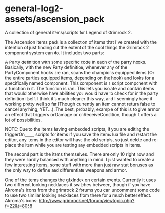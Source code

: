 general-log2-assets/ascension_pack
===================

A collection of general items/scripts for Legend of Grimrock 2. 

The Ascension items pack is a collection of items that I've created with the intention of just finding out the extent of the cool things the Grimrock 2 component system can do. It includes two parts:

A Party definition with some specific code in each of the party hooks. Basically, with the new Party definition, whenever any of the PartyComponent hooks are ran, scans the champions equipped items (Or the entire parties equipped items, depending on the hook) and looks for a specifically named component. This component is a script component with a function in it. The function is ran. This lets you isolate and contain items that would otherwise have abilities you would have to check for in the party definition itself. I think it's much cleaner this way, and I seemingly have it working pretty well so far (Though currently an item cannot return false to cancel anything, YET...). The best, probably, example of this is to give armor an effect that triggers onDamage or onReceiveCondition, though it offers a lot of possibilities.

NOTE: Due to the items having embedded scripts, if you are editing the triggerOn_____ scripts for items if you save the items lua file and restart the editor, any items in the editor will have the old scripts, so just delete and re-place the item while you are testing any embedded scripts in items.

The second part is the items themselves. There are only 10 right now and they were hardly balanced with anything in mind. I just wanted to create a few interesting items, some stuff with more than just raw stat bonuses as the only way to define and differentiate weapons and armor.

One of the items changes the gfxIndex on certain events. Currently it uses two different looking necklaces it switches between, though if you have Akroma's icons from the grimrock 2 forums you can uncomment some code to use two similar looking necklaces from there for a much better effect.
Akroma's icons: http://www.grimrock.net/forum/viewtopic.php?f=22&t=8058
